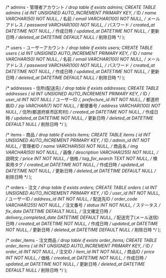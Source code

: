 /* admins - 管理者アカウント */
drop table if exists admins;
CREATE TABLE admins (
    id INT UNSIGNED AUTO_INCREMENT PRIMARY KEY, /* ID */
    name VARCHAR(50) NOT NULL,                  /* 名前 */
    email VARCHAR(100) NOT NULL,                /* メールアドレス */
    password VARCHAR(100) NOT NULL,             /* パスワード */
    created_at DATETIME NOT NULL,               /* 作成日時 */
    updated_at DATETIME NOT NULL,               /* 更新日時 */
    deleted_at DATETIME DEFAULT NULL            /* 削除日時 */
);

/* users - ユーザーアカウント */
drop table if exists users;
CREATE TABLE users (
    id INT UNSIGNED AUTO_INCREMENT PRIMARY KEY, /* ID */
    name VARCHAR(50) NOT NULL,                  /* 名前 */
    email VARCHAR(100) NOT NULL,                /* メールアドレス */
    password VARCHAR(100) NOT NULL,             /* パスワード */
    created_at DATETIME NOT NULL,               /* 作成日時 */
    updated_at DATETIME NOT NULL,               /* 更新日時 */
    deleted_at DATETIME DEFAULT NULL            /* 削除日時 */
);

/* addresses - 住所(配送先) */
drop table if exists addresses;
CREATE TABLE addresses (
    id INT UNSIGNED AUTO_INCREMENT PRIMARY KEY, /* ID */
    user_id INT NOT NULL                        /* ユーザーID */,
    prefecture_id INT NOT NULL,                 /* 都道府県ID */
    zip VARCHAR(7) NOT NULL,                    /* 郵便番号 */
    address VARCHAR(100) NOT NULL,              /* 住所(都道府県市区町村) */
    created_at DATETIME NOT NULL,               /* 作成日時 */
    updated_at DATETIME NOT NULL,               /* 更新日時 */
    deleted_at DATETIME DEFAULT NULL            /* 削除日時 */
);

/* items - 商品 */
drop table if exists items;
CREATE TABLE items (
    id INT UNSIGNED AUTO_INCREMENT PRIMARY KEY, /* ID */
    admin_id INT NOT NULL,                      /* 管理者ID */
    name VARCHAR(50) NOT NULL,                  /* 商品名 */
    img VARCHAR(50) NOT NULL,                   /* 画像 */
    description VARCHAR(255) NOT NULL,          /* 説明文 */
    price INT NOT NULL,                         /* 価格 */
    tag_for_search TEXT NOT NULL,               /* 検索用タグ */
    created_at DATETIME NOT NULL,               /* 作成日時 */
    updated_at DATETIME NOT NULL,               /* 更新日時 */
    deleted_at DATETIME DEFAULT NULL            /* 削除日時 */
);

/* orders - 注文 */
drop table if exists orders;
CREATE TABLE orders (
    id INT UNSIGNED AUTO_INCREMENT PRIMARY KEY,    /* ID */
    user_id INT NOT NULL,                          /* ユーザーID */
    address_id INT NOT NULL,                       /* 配送先ID */
    order_code VARCHAR(255) NOT NULL,              /* 注文番号 */
    status INT NOT NULL,                           /* ステータス */
    fix_date DATETIME DEFAULT NULL,                /* 注文確定日時 */
    delivery_completed_date DATETIME DEFAULT NULL, /* 配送完了(メール送信)日時 */
    created_at DATETIME NOT NULL,                  /* 作成日時 */
    updated_at DATETIME NOT NULL,                  /* 更新日時 */
    deleted_at DATETIME DEFAULT NULL               /* 削除日時 */
);

/* order_items - 注文商品 */
drop table if exists order_items;
CREATE TABLE order_items (
    id INT UNSIGNED AUTO_INCREMENT PRIMARY KEY, /* ID */
    order_id INT NOT NULL,                      /* 注文ID */
    item_id INT NOT NULL,                       /* 商品ID */
    price INT NOT NULL,                         /* 価格 */
    created_at DATETIME NOT NULL,               /* 作成日時 */
    updated_at DATETIME NOT NULL,               /* 更新日時 */
    deleted_at DATETIME DEFAULT NULL            /* 削除日時 */
);
